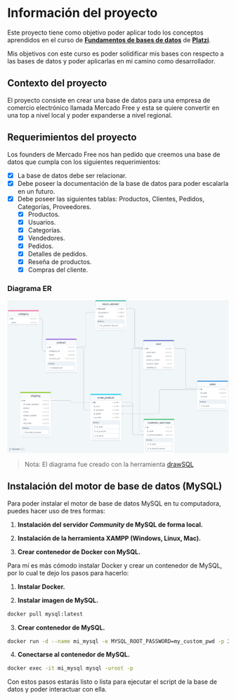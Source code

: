 # Información del proyecto
Este proyecto tiene como objetivo poder aplicar todo los conceptos aprendidos en el curso de **[Fundamentos de bases de datos](https://platzi.com/cursos/bd/)** de **[Platzi](https://platzi.com/)**.

Mis objetivos con este curso es poder solidificar mis bases con respecto a las bases de datos y poder aplicarlas en mi camino como desarrollador.


## Contexto del proyecto
El proyecto consiste en crear una base de datos para una empresa de comercio electrónico llamada Mercado Free y esta se quiere convertir en una top a nivel local y poder expanderse a nivel regional.

## Requerimientos del proyecto
Los founders de Mercado Free nos han pedido que creemos una base de datos que cumpla con los siguientes requerimientos:

- [x] La base de datos debe ser relacionar.
- [x] Debe poseer la documentación de la base de datos para poder escalarla en un futuro.
- [x] Debe poseer las siguientes tablas:
Productos, Clientes, Pedidos, Categorías, Proveedores.
    - [x] Productos.
    - [x] Usuarios.
    - [x] Categorías.
    - [x] Vendedores.
    - [x] Pedidos.
    - [x] Detalles de pedidos.
    - [x] Reseña de productos.
    - [x] Compras del cliente.

### Diagrama ER

![Diagrama-img](diagram-er.png)

> Nota: El diagrama fue creado con la herramienta [drawSQL](https://drawsql.app/)

## Instalación del motor de base de datos (MySQL)
Para poder instalar el motor de base de datos MySQL en tu computadora, puedes hacer uso de tres formas:

1. **Instalación del servidor *Community* de MySQL de forma local.**

2. **Instalación de la herramienta XAMPP (Windows, Linux, Mac).**

3. **Crear contenedor de Docker con MySQL.**

Para mí es más cómodo instalar Docker y crear un contenedor de MySQL, por lo cual te dejo los pasos para hacerlo:

1. **Instalar Docker.**

2. **Instalar imagen de MySQL.**

```bash
docker pull mysql:latest
```

3. **Crear contenedor de MySQL.**

```bash
docker run -d --name mi_mysql -e MYSQL_ROOT_PASSWORD=my_custom_pwd -p 3306:3306 mysql:latest
```

4. **Conectarse al contenedor de MySQL.**

```bash
docker exec -it mi_mysql mysql -uroot -p
````

Con estos pasos estarás listo o lista para ejecutar el script de la base de datos y poder interactuar con ella.

